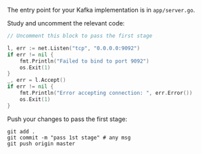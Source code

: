 The entry point for your Kafka implementation is in `app/server.go`.

Study and uncomment the relevant code: 

```go
// Uncomment this block to pass the first stage

l, err := net.Listen("tcp", "0.0.0.0:9092")
if err != nil {
	fmt.Println("Failed to bind to port 9092")
	os.Exit(1)
}
_, err = l.Accept()
if err != nil {
	fmt.Println("Error accepting connection: ", err.Error())
	os.Exit(1)
}
```

Push your changes to pass the first stage:

```
git add .
git commit -m "pass 1st stage" # any msg
git push origin master
```
